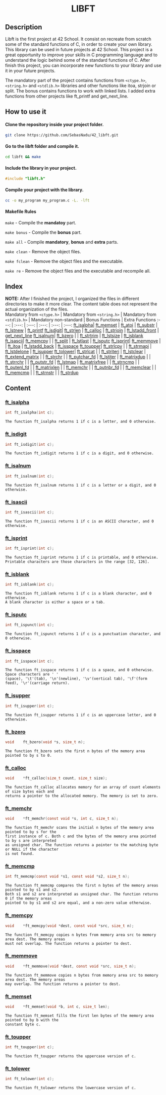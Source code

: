 <div>
	<h1 align="center">LIBFT</h1>
</div>

## Description

Libft is the first project at 42 School. It consist on recreate from scratch some of the standard functions of C, in order to create your own library. This library can be used in future projects at 42 School. This project is a great opportunity to improve your skills in C programming language and to understand the logic behind some of the standard functions of C. After finish this project, you can incorporate new functions to your library and use it in your future projects.

The mandatory part of the project contains functions from `<ctype.h>`, `<string.h>` and `<stdlib.h>` libraries and other functions like itoa, strjoin or split.
The bonus contains functions to work with linked lists. I added extra functions from other projects like ft_printf and get_next_line.

## How to use it

#### Clone the repository inside your project folder.

```bash
git clone https://github.com/SebasNadu/42_libft.git
```

#### Go to the libft folder and compile it.

```bash
cd libft && make
```

#### Include the library in your project.

```c
#include "libft.h"
```

#### Compile your project with the library.

```bash
cc -o my_program my_program.c -L. -lft
```

#### Makefile Rules

`make` - Compile the **mandatoy** part.

`make bonus` - Compile the **bonus** part.

`make all` - Compile **mandatory**, **bonus** and **extra** parts.

`make clean` - Remove the object files.

`make fclean` - Remove the object files and the executable.

`make re` - Remove the object files and the executable and recompile all.

## Index

**NOTE:** After I finished the project, I organized the files in different directories to make it more clear. The content table does not represent the actual organization of the files.
</br>
Mandatory from `<ctype.h>` | Mandatory from `<string.h>` | Mandatory from `<stdlib.h>` | Mandatory non-standard | Bonus Functions | Extra Functions
:---: | :---: | :---: | :---: | :---: | :---:
[ft_isalpha](#ft_isalpha)| [ft_memset](#ft_memset) | [ft_atoi](#ft_atoi) | [ft_substr](#ft_substr) | [ft_lstnew](#ft_lstnew) | [ft_printf](#ft_printf)
[ft_isdigit](#ft_isdigit)| [ft_strlen](#ft_strlen) | [ft_calloc](#ft_calloc) | [ft_strjoin](#ft_strjoin) | [ft_lstadd_front](#ft_lstadd_front) | [get_next_line](#get_next_line)
[ft_isalnum](#ft_isalnum)| [ft_bzero](#ft_bzero) | | [ft_strtrim](#ft_strtrim) | [ft_lstsize](#ft_lstsize) | [ft_isblank](#ft_isblank)
[ft_isascii](#ft_isascii)| [ft_memcpy](#ft_memcpy) | | [ft_split](#ft_split) | [ft_lstlast](#ft_lstlast) | [ft_isputc](#ft_isputc)
[ft_isprint](#ft_isprint)| [ft_memmove](#ft_memmove) | | [ft_itoa](#ft_itoa) | [ft_lstadd_back](#ft_lstadd_back) | [ft_isspace](#ft_isspace)
[ft_toupper](#ft_toupper)| [ft_strlcpy](#ft_strlcpy) | | [ft_strmapi](#ft_strmapi) | [ft_lstdelone](#ft_lstdelone) | [ft_isupper](#ft_isupper)
[ft_tolower](#ft_tolower)| [ft_strlcat](#ft_strlcat) | | [ft_striteri](#ft_striteri) | [ft_lstclear](#ft_lstclear) | [ft_extend_matrix](#ft_extend_matrix)
| | [ft_strchr](#ft_strchr) | | [ft_putchar_fd](#ft_putchar_fd) | [ft_lstiter](#ft_lstiter) | [ft_matrixdup](#ft_matrixdup)
| | [ft_strrchr](#ft_strrchr) | | [ft_putstr_fd](#ft_putstr_fd) | [ft_lstmap](#ft_lstmap) | [ft_matrixfree](#ft_matrixfree)
| | [ft_strncmp](#ft_strncmp) | | [ft_putenl_fd](#ft_putendl_fd) | | [ft_matrixlen](#ft_matrixlen)
| | [ft_memchr](#ft_memchr) | | [ft_putnbr_fd](#ft_putnbr_fd) | | [ft_memclear](#ft_memclear)
| | [ft_memcmp](#ft_memcmp)
| | [ft_strnstr](#ft_strnstr)
| | [ft_strdup](#ft_strdup)

## Content

### [ft_isalpha](/src/is/ft_isalpha.c)

```c
int	ft_isalpha(int c);
```

    The function ft_isalpha returns 1 if c is a letter, and 0 otherwise.

### [ft_isdigit](/src/is/ft_isdigit.c)

```c
int	ft_isdigit(int c);
```

    The function ft_isdigit returns 1 if c is a digit, and 0 otherwise.

### [ft_isalnum](/src/is/ft_isalnum.c)

```c
int	ft_isalnum(int c);
```

    The function ft_isalnum returns 1 if c is a letter or a digit, and 0 otherwise.

### [ft_isascii](/src/is/ft_isascii.c)

```c
int	ft_isascii(int c);
```

    The function ft_isascii returns 1 if c is an ASCII character, and 0 otherwise.

### [ft_isprint](/src/is/ft_isprint.c)

```c
int	ft_isprint(int c);
```

    The function ft_isprint returns 1 if c is printable, and 0 otherwise.
    Printable characters are those characters in the range [32, 126].

### [ft_isblank](/src/is/ft_isblank.c)

```c
int	ft_isblank(int c);
```

    The function ft_isblank returns 1 if c is a blank character, and 0 otherwise.
    A blank character is either a space or a tab.

### [ft_isputc](/src/is/ft_isputc.c)

```c
int	ft_ispunct(int c);
```

    The function ft_ispunct returns 1 if c is a punctuation character, and 0 otherwise.

### [ft_isspace](/src/is/ft_isspace.c)

```c
int	ft_isspace(int c);
```

    The function ft_isspace returns 1 if c is a space, and 0 otherwise. Space characters are ' '
    (space), '\t'(tab), '\n'(newline), '\v'(vertical tab), '\f'(form feed), '\r'(carriage return).

### [ft_isupper](/src/is/ft_isupper.c)

```c
int	ft_isupper(int c);
```

    The function ft_isupper returns 1 if c is an uppercase letter, and 0 otherwise.

### [ft_bzero](/src/mem/ft_bzero.c)

```c
void	ft_bzero(void *s, size_t n);
```

    The function ft_bzero sets the first n bytes of the memory area pointed to by s to 0.

### [ft_calloc](/src/mem/ft_calloc.c)

```c
void	*ft_calloc(size_t count, size_t size);
```

    The function ft_calloc allocates memory for an array of count elements of size bytes each and
    returns a pointer to the allocated memory. The memory is set to zero.

### [ft_memchr](/src/mem/ft_memchr.c)

```c
void	*ft_memchr(const void *s, int c, size_t n);
```

    The function ft_memchr scans the initial n bytes of the memory area pointed to by s for the
    first instance of c. Both c and the bytes of the memory area pointed to by s are interpreted
    as unsigned char. The function returns a pointer to the matching byte or NULL if the character
    is not found.

### [ft_memcmp](/src/mem/ft_memcmp.c)

```c
int	ft_memcmp(const void *s1, const void *s2, size_t n);
```

    The function ft_memcmp compares the first n bytes of the memory areas pointed to by s1 and s2.
    Both s1 and s2 are interpreted as unsigned char. The function returns 0 if the memory areas
    pointed to by s1 and s2 are equal, and a non-zero value otherwise.

### [ft_memcpy](/src/mem/ft_memcpy.c)

```c
void	*ft_memcpy(void *dest, const void *src, size_t n);
```

    The function ft_memcpy copies n bytes from memory area src to memory area dest. The memory areas
    must not overlap. The function returns a pointer to dest.

### [ft_memmove](/src/mem/ft_memmove.c)

```c
void	*ft_memmove(void *dest, const void *src, size_t n);
```

    The function ft_memmove copies n bytes from memory area src to memory area dest. The memory areas
    may overlap. The function returns a pointer to dest.

### [ft_memset](/src/mem/ft_memset.c)

```c
void	*ft_memset(void *b, int c, size_t len);
```

    The function ft_memset fills the first len bytes of the memory area pointed to by b with the
    constant byte c.

### [ft_toupper](/src/to/ft_toupper.c)

```c
int	ft_toupper(int c);
```

    The function ft_toupper returns the uppercase version of c.

### [ft_tolower](/src/to/ft_tolower.c)

```c
int	ft_tolower(int c);
```

    The function ft_tolower returns the lowercase version of c.
